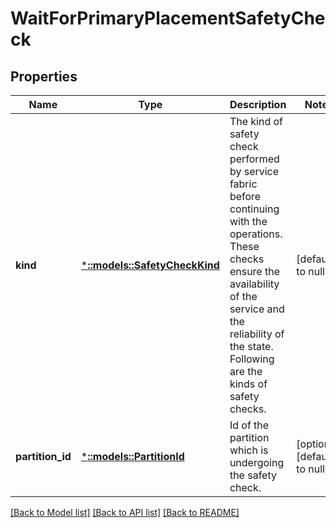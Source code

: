 # WaitForPrimaryPlacementSafetyCheck

## Properties
Name | Type | Description | Notes
------------ | ------------- | ------------- | -------------
**kind** | [***::models::SafetyCheckKind**](SafetyCheckKind.md) | The kind of safety check performed by service fabric before continuing with the operations. These checks ensure the availability of the service and the reliability of the state. Following are the kinds of safety checks. | [default to null]
**partition_id** | [***::models::PartitionId**](PartitionId.md) | Id of the partition which is undergoing the safety check. | [optional] [default to null]

[[Back to Model list]](../README.md#documentation-for-models) [[Back to API list]](../README.md#documentation-for-api-endpoints) [[Back to README]](../README.md)


